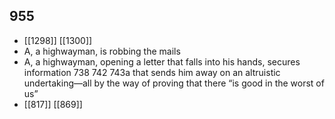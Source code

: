 ## 955
- [[1298]] [[1300]] 
- A, a highwayman, is robbing the mails
- A, a highwayman, opening a letter that falls into his hands, secures information 738 742 743a that sends him away on an altruistic undertaking—all by the way of proving that there “is good in the worst of us”
- [[817]] [[869]] 

